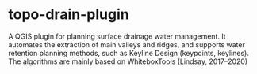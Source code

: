 # topo-drain-plugin
A QGIS plugin for planning surface drainage water management. It automates the extraction of main valleys and ridges, and supports water retention planning methods, such as Keyline Design (keypoints, keylines). The algorithms are mainly based on WhiteboxTools (Lindsay, 2017–2020)
